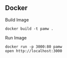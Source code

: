 ## Docker
Build Image
```
docker build -t pamw .
```

Run Image
```
docker run -p 3000:80 pamw
open http://localhost:3000

